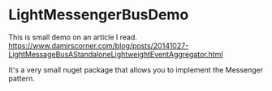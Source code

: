 # LightMessengerBusDemo
This is small demo on an article I read. 
https://www.damirscorner.com/blog/posts/20141027-LightMessageBusAStandaloneLightweightEventAggregator.html

It's a very small nuget package that allows you to implement the Messenger pattern.
